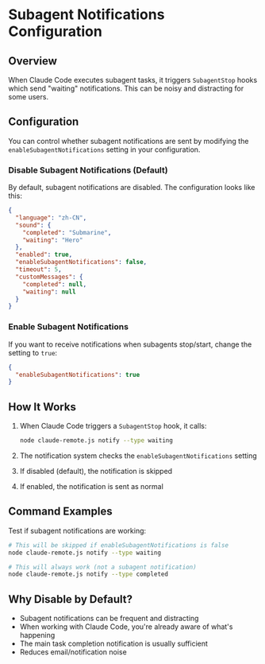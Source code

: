 # Subagent Notifications Configuration

## Overview

When Claude Code executes subagent tasks, it triggers `SubagentStop` hooks which send "waiting" notifications. This can be noisy and distracting for some users.

## Configuration

You can control whether subagent notifications are sent by modifying the `enableSubagentNotifications` setting in your configuration.

### Disable Subagent Notifications (Default)

By default, subagent notifications are disabled. The configuration looks like this:

```json
{
  "language": "zh-CN",
  "sound": {
    "completed": "Submarine",
    "waiting": "Hero"
  },
  "enabled": true,
  "enableSubagentNotifications": false,
  "timeout": 5,
  "customMessages": {
    "completed": null,
    "waiting": null
  }
}
```

### Enable Subagent Notifications

If you want to receive notifications when subagents stop/start, change the setting to `true`:

```json
{
  "enableSubagentNotifications": true
}
```

## How It Works

1. When Claude Code triggers a `SubagentStop` hook, it calls:
   ```bash
   node claude-remote.js notify --type waiting
   ```

2. The notification system checks the `enableSubagentNotifications` setting
3. If disabled (default), the notification is skipped
4. If enabled, the notification is sent as normal

## Command Examples

Test if subagent notifications are working:
```bash
# This will be skipped if enableSubagentNotifications is false
node claude-remote.js notify --type waiting

# This will always work (not a subagent notification)
node claude-remote.js notify --type completed
```

## Why Disable by Default?

- Subagent notifications can be frequent and distracting
- When working with Claude Code, you're already aware of what's happening
- The main task completion notification is usually sufficient
- Reduces email/notification noise